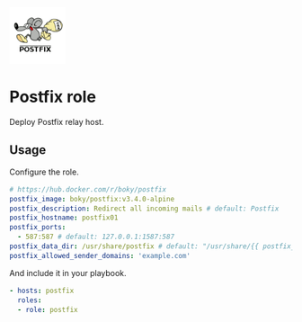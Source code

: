 <img src="/logos/postfix.png" alt="postfix logo" width="100" height="100">

# Postfix role

Deploy Postfix relay host.

## Usage

Configure the role.

```yml
# https://hub.docker.com/r/boky/postfix
postfix_image: boky/postfix:v3.4.0-alpine
postfix_description: Redirect all incoming mails # default: Postfix
postfix_hostname: postfix01
postfix_ports:
  - 587:587 # default: 127.0.0.1:1587:587
postfix_data_dir: /usr/share/postfix # default: "/usr/share/{{ postfix_hostname }}"
postfix_allowed_sender_domains: 'example.com'
```

And include it in your playbook.

```yml
- hosts: postfix
  roles:
  - role: postfix
```
